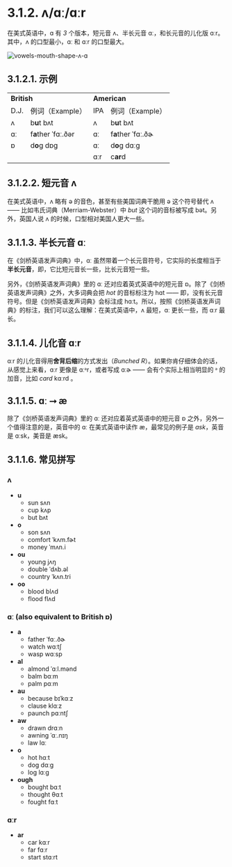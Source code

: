 # 3.1.2. <span class="pho">ʌ</span>/<span class="pho">ɑː</span>/<span class="pho">ɑːr</span>

在美式英语中，<span class="pho">ɑ</span> 有 *3* 个版本，短元音 <span class="pho">ʌ</span>、半长元音 <span class="pho">ɑː</span>，和长元音的儿化版 <span class="pho">ɑːr</span>。其中，<span class="pho">ʌ</span> 的口型最小，<span class="pho">ɑː</span> 和 <span class="pho">ɑːr</span> 的口型最大。

![vowels-mouth-shape-ʌ-ɑ](/images/vowels-mouth-shape-ʌ-ɑ.svg)

## 3.1.2.1. 示例
<table>
<tbody>
<tr>
<td colspan="2"><strong>British</strong></td>
<td colspan="2"><strong>American</strong></td>
</tr>
<tr>
<td>D.J.</td>
<td>例词（Example）</td>
<td>IPA</td>
<td>例词（Example）</td>
</tr>
<tr>
<td><span class="pho">ʌ</span><span class="speak-word-inline" data-audio-uk-male="/audios/uk_phonetics_sound_cup_2023feb.mp3"></span></td>
<td>b<b>u</b>t <span class="pho alt">bʌt</span><span class="speak-word-inline" data-audio-uk-female="/audios/but-uk-female.mp3" data-audio-uk-male="/audios/but-uk-male.mp3"></span></td>
<td><span class="pho">ʌ</span><span class="speak-word-inline" data-audio-us-male="/audios/us_phonetics_sound_cup_2023feb.mp3"></span></td>
<td>b<b>u</b>t <span class="pho alt">bʌt</span><span class="speak-word-inline" data-audio-us-female="/audios/but-us-female.mp3" data-audio-us-male="/audios/but-us-male.mp3"></span></td>
</tr>
<tr>
<td><span class="pho">ɑː</span><span class="speak-word-inline" data-audio-uk-male="/audios/uk_phonetics_sound_father_2023feb.mp3"></span></td>
<td>f<b>a</b>ther <span class="pho alt">ˈfɑː.ðər</span><span class="speak-word-inline" data-audio-uk-female="/audios/father-uk-female.mp3" data-audio-uk-male="/audios/father-uk-male.mp3"></span></td>
<td><span class="pho">ɑː</span><span class="speak-word-inline" data-audio-us-male="/audios/us_phonetics_sound_father_2023feb.mp3"></span></td>
<td>f<b>a</b>ther <span class="pho alt">ˈfɑː.ðɚ</span><span class="speak-word-inline" data-audio-us-female="/audios/father-us-female.mp3" data-audio-us-male="/audios/father-us-male.mp3"></span></td>
</tr>
<tr>
<td><span class="pho">ɒ</span><span class="speak-word-inline" data-audio-uk-male="/audios/uk_phonetics_sound_sock_2023feb.mp3"></span></td>
<td>d<b>o</b>g <span class="pho alt">dɒɡ</span><span class="speak-word-inline" data-audio-uk-female="/audios/dog-uk-female.mp3" data-audio-uk-male="/audios/dog-uk-male.mp3"></span></td>
<td><span class="pho">ɑː</span><span class="speak-word-inline" data-audio-us-male="/audios/us_phonetics_sound_father_2023feb.mp3"></span></td>
<td>d<b>o</b>g <span class="pho alt">dɑːɡ</span><span class="speak-word-inline" data-audio-us-female="/audios/dog-us-female.mp3" data-audio-us-male="/audios/dog-us-male.mp3"></span></td>
</tr>
<tr>
<td></td>
<td></td>
<td><span class="pho">ɑːr</span><span class="speak-word-inline" data-audio-us-male="/audios/us_phonetics_sound_card_2023feb.mp3"></span></td>
<td>c<b>ar</b>d<span class="speak-word-inline" data-audio-us-female="/audios/card-us-female.mp3" data-audio-us-male="/audios/card-us-male.mp3"></span></td>
</tr>
</tbody>
</table>

## 3.1.2.2. 短元音 <span class="pho">ʌ</span>

在美式英语中，<span class="pho">ʌ</span> 略有 <span class="pho">ə</span> 的音色，甚至有些美国词典干脆用 <span class="pho">ə</span> 这个符号替代 <span class="pho">ʌ</span> —— 比如韦氏词典（Merriam-Webster）中 *but* 这个词的音标被写成 <span class="pho alt">bət</span><span class="speak-word-inline" data-audio-us-female="/audios/but-us-female.mp3" data-audio-us-male="/audios/but-us-male.mp3"></span>。另外，英国人说 <span class="pho">ʌ</span> 的时候，口型相对美国人更大一些。

## 3.1.1.3. 半长元音 <span class="pho">ɑː</span>

在《剑桥英语发声词典》中，<span class="pho">ɑː</span> 虽然带着一个长元音符号，它实际的长度相当于**半长元音**，即，它比短元音长一些，比长元音短一些。

另外，《剑桥英语发声词典》里的 <span class="pho">ɑː</span> 还对应着英式英语中的短元音 <span class="pho">ɒ</span>。除了《剑桥英语发声词典》之外，大多词典会把 *hot* 的音标标注为 <span class="pho alt">hɑt</span> —— 即，没有长元音符号。但是《剑桥英语发声词典》会标注成 <span class="pho alt">hɑːt</span><span class="speak-word-inline" data-audio-us-female="/audios/hot-us-female.mp3" data-audio-us-male="/audios/hot-us-male.mp3"></span>。所以，按照《剑桥英语发声词典》的标注，我们可以这么理解：在美式英语中，<span class="pho">ʌ</span> 最短，<span class="pho">ɑː</span> 更长一些，而 <span class="pho">ɑːr</span> 最长。

## 3.1.1.4. 儿化音 <span class="pho">ɑːr</span>

<span class="pho">ɑːr</span> 的儿化音得用**舍背后缩**的方式发出（*Bunched R*）。如果你肯仔细体会的话，从感觉上来看，<span class="pho">ɑːr</span> 更像是 <span class="pho">ɑːᵊr</span>，或者写成 <span class="pho">ɑːɚ</span> —— 会有个实际上相当明显的 <span class="pho">ᵊ</span> 的加音，比如 *card* <span class="pho alt">kɑːrd</span> <span class="speak-word-inline" data-audio-us-male="/audios/card-us-male.mp3" data-audio-us-female="/audios/card-us-female.mp3"></span>。

## 3.1.1.5. <span class="pho">ɑː</span> ⭢ <span class="pho">æ</span>

除了《剑桥英语发声词典》里的 <span class="pho">ɑː</span> 还对应着英式英语中的短元音 <span class="pho">ɒ</span> 之外，另外一个值得注意的是，英音中的 <span class="pho">ɑː</span> 在美式英语中读作 <span class="pho">æ</span>，最常见的例子是 *ask*，英音是 <span class="pho alt">ɑːsk</span><span class="speak-word-inline" data-audio-uk-male="/audios/ask-uk-male.mp3" data-audio-uk-female="/audios/ask-uk-female.mp3"></span>，美音是 <span class="pho alt">æsk</span><span class="speak-word-inline" data-audio-us-male="/audios/ask-us-male.mp3" data-audio-us-female="/audios/ask-us-female.mp3"></span>。

## 3.1.1.6. 常见拼写

### <span class="pho">ʌ</span>

* **u**
  * sun <span class="pho alt">sʌn</span> <span class="speak-word-inline" data-audio-us-male="/audios/sun-us-male.mp3" data-audio-us-female="/audios/sun-us-female.mp3"></span>
  * cup <span class="pho alt">kʌp</span> <span class="speak-word-inline" data-audio-us-male="/audios/cup-us-male.mp3" data-audio-us-female="/audios/cup-us-female.mp3"></span>
  * but <span class="pho alt">bʌt</span> <span class="speak-word-inline" data-audio-us-male="/audios/but-us-male.mp3" data-audio-us-female="/audios/but-us-female.mp3"></span>
* **o**
  * son <span class="pho alt">sʌn</span> <span class="speak-word-inline" data-audio-us-male="/audios/son-us-male.mp3" data-audio-us-female="/audios/son-us-female.mp3"></span>
  * comfort <span class="pho alt">ˈkʌm.fɚt</span> <span class="speak-word-inline" data-audio-us-male="/audios/comfort-us-male.mp3" data-audio-us-female="/audios/comfort-us-female.mp3"></span>
  * money <span class="pho alt">ˈmʌn.i</span> <span class="speak-word-inline" data-audio-us-male="/audios/money-us-male.mp3" data-audio-us-female="/audios/money-us-female.mp3"></span>
* **ou**
  * young <span class="pho alt">jʌŋ</span> <span class="speak-word-inline" data-audio-us-male="/audios/young-us-male.mp3" data-audio-us-female="/audios/young-us-female.mp3"></span>
  * double <span class="pho alt">ˈdʌb.əl</span> <span class="speak-word-inline" data-audio-us-male="/audios/double-us-male.mp3" data-audio-us-female="/audios/double-us-female.mp3"></span>
  * country <span class="pho alt">ˈkʌn.tri</span> <span class="speak-word-inline" data-audio-us-male="/audios/country-us-male.mp3" data-audio-us-female="/audios/country-us-female.mp3"></span>
* **oo**
  * blood <span class="pho alt">blʌd</span> <span class="speak-word-inline" data-audio-us-male="/audios/blood-us-male.mp3" data-audio-us-female="/audios/blood-us-female.mp3"></span>
  * flood <span class="pho alt">flʌd</span> <span class="speak-word-inline" data-audio-us-male="/audios/flood-us-male.mp3" data-audio-us-female="/audios/flood-us-female.mp3"></span>

### <span class="pho">ɑː</span> (also equivalent to British <span class="pho">ɒ</span>)

* **a**
  * father <span class="pho alt">ˈfɑː.ðɚ</span> <span class="speak-word-inline" data-audio-us-male="/audios/father-us-male.mp3" data-audio-us-female="/audios/father-us-female.mp3"></span>
  * watch <span class="pho alt">wɑːtʃ</span> <span class="speak-word-inline" data-audio-us-male="/audios/watch-us-male.mp3" data-audio-us-female="/audios/watch-us-female.mp3"></span>
  * wasp <span class="pho alt">wɑːsp</span> <span class="speak-word-inline" data-audio-us-male="/audios/wasp-us-male.mp3" data-audio-us-female="/audios/wasp-us-female.mp3"></span>
* **al**
  * almond <span class="pho alt">ˈɑːl.mənd</span> <span class="speak-word-inline" data-audio-us-male="/audios/almond-us-male.mp3" data-audio-us-female="/audios/almond-us-female.mp3"></span>
  * balm <span class="pho alt">bɑːm</span> <span class="speak-word-inline" data-audio-us-male="/audios/balm-us-male.mp3" data-audio-us-female="/audios/balm-us-female.mp3"></span>
  * palm <span class="pho alt">pɑːm</span> <span class="speak-word-inline" data-audio-us-male="/audios/palm-us-male.mp3" data-audio-us-female="/audios/palm-us-female.mp3"></span>
* **au**
  * because <span class="pho alt">bɪˈkɑːz</span> <span class="speak-word-inline" data-audio-us-male="/audios/because-us-male.mp3" data-audio-us-female="/audios/because-us-female.mp3"></span>
  * clause <span class="pho alt">klɑːz</span> <span class="speak-word-inline" data-audio-us-male="/audios/clause-us-male.mp3" data-audio-us-female="/audios/clause-us-female.mp3"></span>
  * paunch <span class="pho alt">pɑːntʃ</span> <span class="speak-word-inline" data-audio-us-male="/audios/paunch-us-male.mp3" data-audio-us-female="/audios/paunch-us-female.mp3"></span>
* **aw**
  * drawn <span class="pho alt">drɑːn</span> <span class="speak-word-inline" data-audio-us-male="/audios/drawn-us-male.mp3" data-audio-us-female="/audios/drawn-us-female.mp3"></span>
  * awning <span class="pho alt">ˈɑː.nɪŋ</span> <span class="speak-word-inline" data-audio-us-male="/audios/awning-us-male.mp3" data-audio-us-female="/audios/awning-us-female.mp3"></span>
  * law <span class="pho alt">lɑː</span> <span class="speak-word-inline" data-audio-us-male="/audios/law-us-male.mp3" data-audio-us-female="/audios/law-us-female.mp3"></span>
* **o**
  * hot <span class="pho alt">hɑːt</span> <span class="speak-word-inline" data-audio-us-male="/audios/hot-us-male.mp3" data-audio-us-female="/audios/hot-us-female.mp3"></span>
  * dog <span class="pho alt">dɑːɡ</span> <span class="speak-word-inline" data-audio-us-male="/audios/dog-us-male.mp3" data-audio-us-female="/audios/dog-us-female.mp3"></span>
  * log <span class="pho alt">lɑːɡ</span> <span class="speak-word-inline" data-audio-us-male="/audios/log-us-male.mp3" data-audio-us-female="/audios/log-us-female.mp3"></span>
* **ough**
  * bought <span class="pho alt">bɑːt</span> <span class="speak-word-inline" data-audio-us-male="/audios/bought-us-male.mp3" data-audio-us-female="/audios/bought-us-female.mp3"></span>
  * thought <span class="pho alt">θɑːt</span> <span class="speak-word-inline" data-audio-us-male="/audios/thought-us-male.mp3" data-audio-us-female="/audios/thought-us-female.mp3"></span>
  * fought <span class="pho alt">fɑːt</span> <span class="speak-word-inline" data-audio-us-male="/audios/fought-us-male.mp3" data-audio-us-female="/audios/fought-us-female.mp3"></span>

### <span class="pho">ɑːr</span>

* **ar**
  * car <span class="pho alt">kɑːr</span> <span class="speak-word-inline" data-audio-us-male="/audios/car-us-male.mp3" data-audio-us-female="/audios/car-us-female.mp3"></span>
  * far <span class="pho alt">fɑːr</span> <span class="speak-word-inline" data-audio-us-male="/audios/far-us-male.mp3" data-audio-us-female="/audios/far-us-female.mp3"></span>
  * start <span class="pho alt">stɑːrt</span> <span class="speak-word-inline" data-audio-us-male="/audios/start-us-male.mp3" data-audio-us-female="/audios/start-us-female.mp3"></span>
